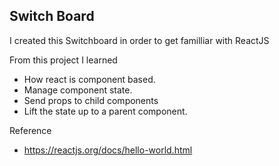 ## Switch Board

I created this Switchboard in order to get familliar with ReactJS

From this project I learned
 - How react is component based.
 - Manage component state.
 - Send props to child components
 - Lift the state up to a parent component.
 
 Reference
 - https://reactjs.org/docs/hello-world.html
 
